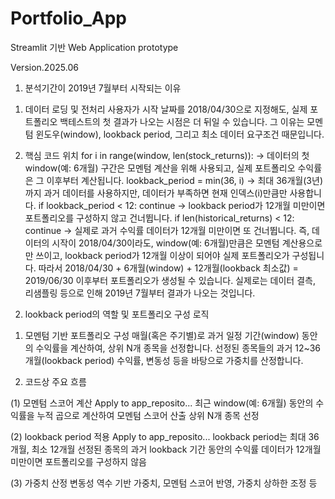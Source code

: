 # Portfolio_App

Streamlit 기반 Web Application prototype

Version.2025.06


1. 분석기간이 2019년 7월부터 시작되는 이유

1) 데이터 로딩 및 전처리
사용자가 시작 날짜를 2018/04/30으로 지정해도, 실제 포트폴리오 백테스트의 첫 결과가 나오는 시점은 더 뒤일 수 있습니다.
그 이유는 모멘텀 윈도우(window), lookback period, 그리고 최소 데이터 요구조건 때문입니다.

2) 핵심 코드 위치
for i in range(window, len(stock_returns)):
→ 데이터의 첫 window(예: 6개월) 구간은 모멘텀 계산을 위해 사용되고, 실제 포트폴리오 수익률은 그 이후부터 계산됩니다.
lookback_period = min(36, i)
→ 최대 36개월(3년)까지 과거 데이터를 사용하지만, 데이터가 부족하면 현재 인덱스(i)만큼만 사용합니다.
if lookback_period < 12: continue
→ lookback period가 12개월 미만이면 포트폴리오를 구성하지 않고 건너뜁니다.
if len(historical_returns) < 12: continue
→ 실제로 과거 수익률 데이터가 12개월 미만이면 또 건너뜁니다.
즉,
데이터의 시작이 2018/04/30이라도,
window(예: 6개월)만큼은 모멘텀 계산용으로만 쓰이고,
lookback period가 12개월 이상이 되어야 실제 포트폴리오가 구성됩니다.
따라서 2018/04/30 + 6개월(window) + 12개월(lookback 최소값) = 2019/06/30 이후부터 포트폴리오가 생성될 수 있습니다.
실제로는 데이터 결측, 리샘플링 등으로 인해 2019년 7월부터 결과가 나오는 것입니다.

2. lookback period의 역할 및 포트폴리오 구성 로직

1) 모멘텀 기반 포트폴리오 구성
매월(혹은 주기별)로 과거 일정 기간(window) 동안의 수익률을 계산하여, 상위 N개 종목을 선정합니다.
선정된 종목들의 과거 12~36개월(lookback period) 수익률, 변동성 등을 바탕으로 가중치를 산정합니다.

2) 코드상 주요 흐름

(1) 모멘텀 스코어 계산
Apply to app_reposito...
최근 window(예: 6개월) 동안의 수익률을 누적 곱으로 계산하여 모멘텀 스코어 산출
상위 N개 종목 선정

(2) lookback period 적용
Apply to app_reposito...
lookback period는 최대 36개월, 최소 12개월
선정된 종목의 과거 lookback 기간 동안의 수익률 데이터가 12개월 미만이면 포트폴리오를 구성하지 않음

(3) 가중치 산정
변동성 역수 기반 가중치, 모멘텀 스코어 반영, 가중치 상하한 조정 등
